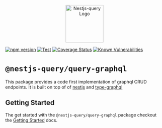 <p align="center">
  <a href="https://doug-martin.github.io/nestjs-query" target="blank"><img src="https://doug-martin.github.io/nestjs-query/img/logo.svg" width="120" alt="Nestjs-query Logo" /></a>
</p>

[![npm version](https://img.shields.io/npm/v/@nestjs-query/query-graphql.svg)](https://www.npmjs.org/package/@nestjs-query/query-graphql)
[![Test](https://github.com/doug-martin/nestjs-query/workflows/Test/badge.svg?branch=master)](https://github.com/doug-martin/nestjs-query/actions?query=workflow%3ATest+and+branch%3Amaster+)
[![Coverage Status](https://coveralls.io/repos/github/doug-martin/nestjs-query/badge.svg?branch=master)](https://coveralls.io/github/doug-martin/nestjs-query?branch=master)
[![Known Vulnerabilities](https://snyk.io/test/github/doug-martin/nestjs-query/badge.svg?targetFile=packages/query-graphql/package.json)](https://snyk.io/test/github/doug-martin/nestjs-query?targetFile=packages/query-graphql/package.json)

# `@nestjs-query/query-graphql`

This package provides a code first implementation of graphql CRUD endpoints. It is built on top of of [nestjs](https://nestjs.com/) and [type-graphql](https://typegraphql.ml/) 


## Getting Started

The get started with the `@nestjs-query/query-graphql` package checkout the [Getting Started](https://doug-martin.github.io/nestjs-query/docs/graphql/getting-started) docs.


